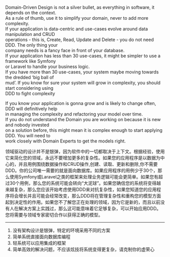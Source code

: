 Domain-Driven Design is not a silver bullet, as everything in software, it depends on the context.  
As a rule of thumb, use it to simplify your domain, never to add more complexity.  
If your application is data-centric and use-cases evolve around data manipulation and CRUD  
operations - this is, Create, Read, Update and Delete - you do not need DDD. The only thing your  
company needs is a fancy face in front of your database.  
If your application has less than 30 use-cases, it might be simpler to use a framework like Symfony  
or Laravel to handle your business logic.  
If you have more than 30 use-cases, your system maybe moving towards the dredded ‘big ball of  
mud’. If you know for sure your system will grow in complexity, you should start considering using  
DDD to fight complexity

If you know your application is gonna grow and is likely to change often, DDD will definitively help  
in managing the complexity and refactoring your model over time.  
If you do not understand the Domain you are working on because it is new and nobody invested  
on a solution before, this might mean it is complex enough to start applying DDD. You will need to  
work closely with Domain Experts to get the models right.

领域驱动的设计并不是银弹，因为软件中的一切都取决于上下文。根据经验，使用它来简化您的领域，永远不要增加更多的复杂性。如果您的应用程序是以数据为中心的，并且用例围绕数据操作和CRUD操作,创建、读取、更新和删除,你不需要DDD。你的公司唯一需要的就是面向数据库。如果应用程序的用例少于30个，那么使用Symfony或Laravel之类的框架来处理业务逻辑可能会更简单。如果您有超过30个用例，那么您的系统可能会转向“大泥球”。如果您确信您的系统将变得越来越复杂，那么您应该开始考虑使用DDD来对抗复杂性，如果您知道您的应用程序将会增长并且可能会经常改变，那么DDD将在管理复杂性和重构您的模型方面起到决定性的作用。如果您不了解您正在处理的领域，因为它是新的，而且以前没有人在解决方案上实践过，那么这可能意味着它足够复杂，可以开始应用DDD。您将需要与领域专家密切合作以获得正确的模型。

---

1. 没有架构设计是银弹，特定的环境采用不同的方案
2. 简单系统直接面向数据库编程
3. 轻系统可以应用集成的框架
4. 简单高效的解决问题，不应该炫技将系统变得更复杂，请克制你的虚荣心



